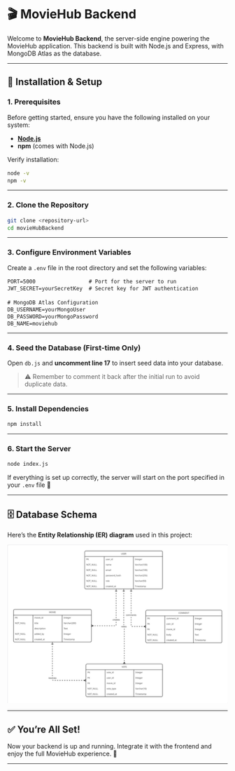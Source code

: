 # 🎬 MovieHub Backend

Welcome to **MovieHub Backend**, the server-side engine powering the MovieHub application. This backend is built with Node.js and Express, with MongoDB Atlas as the database.

---

## 🚀 Installation & Setup

### 1. Prerequisites

Before getting started, ensure you have the following installed on your system:

* **[Node.js](https://nodejs.org/)**
* **npm** (comes with Node.js)

Verify installation:

```bash
node -v
npm -v
```

---

### 2. Clone the Repository

```bash
git clone <repository-url>
cd movieHubBackend
```

---

### 3. Configure Environment Variables

Create a `.env` file in the root directory and set the following variables:

```env
PORT=5000                 # Port for the server to run
JWT_SECRET=yourSecretKey  # Secret key for JWT authentication

# MongoDB Atlas Configuration
DB_USERNAME=yourMongoUser
DB_PASSWORD=yourMongoPassword
DB_NAME=moviehub
```

---

### 4. Seed the Database (First-time Only)

Open `db.js` and **uncomment line 17** to insert seed data into your database.

> ⚠️ Remember to comment it back after the initial run to avoid duplicate data.

---

### 5. Install Dependencies

```bash
npm install
```

---

### 6. Start the Server

```bash
node index.js
```

If everything is set up correctly, the server will start on the port specified in your `.env` file 🎉

---

## 🗄️ Database Schema

Here’s the **Entity Relationship (ER) diagram** used in this project:

![MovieHub ER Diagram](./assets/ER.jpg)

---

## ✅ You’re All Set!

Now your backend is up and running. Integrate it with the frontend and enjoy the full MovieHub experience. 🍿

---
